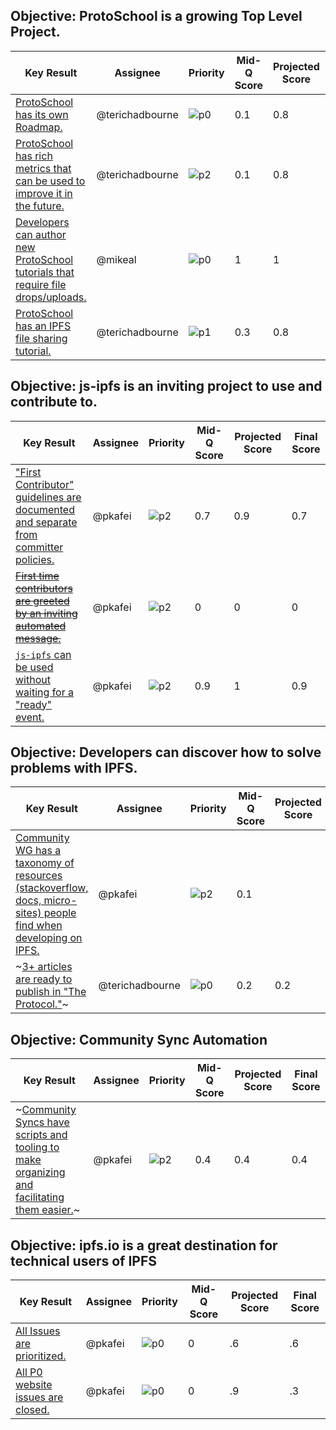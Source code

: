 ## Objective: ProtoSchool is a growing Top Level Project.

| Key Result | Assignee | Priority | Mid-Q Score | Projected Score | Final Score |
| ---------- | -------- | -------- | ----------- | --------------- | ----------- |
| [ProtoSchool has its own Roadmap.](https://github.com/ProtoSchool/protoschool.github.io/issues/104) | @terichadbourne | ![p0](https://ipfs.io/ipfs/QmV88khHDJEXi7wo6o972MZWY661R9PhrZW6dvpFP6jnMn/p0.svg) | 0.1| 0.8 | 1 |
| [ProtoSchool has rich metrics that can be used to improve it in the future.](https://github.com/ProtoSchool/protoschool.github.io/issues/100) | @terichadbourne | ![p2](https://ipfs.io/ipfs/QmV88khHDJEXi7wo6o972MZWY661R9PhrZW6dvpFP6jnMn/p2.svg) | 0.1 | 0.8 | 0.1 |
| [Developers can author new ProtoSchool tutorials that require file drops/uploads.](https://github.com/ProtoSchool/protoschool.github.io/issues/91) | @mikeal | ![p0](https://ipfs.io/ipfs/QmV88khHDJEXi7wo6o972MZWY661R9PhrZW6dvpFP6jnMn/p0.svg) | 1 | 1 | 1 |
| [ProtoSchool has an IPFS file sharing tutorial.](https://github.com/ProtoSchool/protoschool.github.io/issues/91) | @terichadbourne | ![p1](https://ipfs.io/ipfs/QmV88khHDJEXi7wo6o972MZWY661R9PhrZW6dvpFP6jnMn/p1.svg) | 0.3 | 0.8 | 0.7|

## Objective: js-ipfs is an inviting project to use and contribute to.

| Key Result | Assignee | Priority | Mid-Q Score | Projected Score | Final Score |
| ---------- | -------- | -------- | ----------- | --------------- | ----------- |
| ["First Contributor" guidelines are documented and separate from committer policies.](https://github.com/ipfs/community/issues/380) | @pkafei | ![p2](https://ipfs.io/ipfs/QmV88khHDJEXi7wo6o972MZWY661R9PhrZW6dvpFP6jnMn/p2.svg) | 0.7 |0.9 |0.7 |
| [~~First time contributors are greeted by an inviting automated message.~~](https://github.com/ipfs/community/issues/369) | @pkafei | ![p2](https://ipfs.io/ipfs/QmV88khHDJEXi7wo6o972MZWY661R9PhrZW6dvpFP6jnMn/p2.svg) | 0 | 0 | 0|
| [`js-ipfs` can be used without waiting for a "ready" event.](https://github.com/ipfs/js-ipfs/issues/1762) | @pkafei | ![p2](https://ipfs.io/ipfs/QmV88khHDJEXi7wo6o972MZWY661R9PhrZW6dvpFP6jnMn/p2.svg) | 0.9 | 1| 0.9|


## Objective: Developers can discover how to solve problems with IPFS.

| Key Result | Assignee | Priority | Mid-Q Score | Projected Score | Final Score |
| ---------- | -------- | -------- | ----------- | --------------- | ----------- |
| [Community WG has a taxonomy of resources (stackoverflow, docs, micro-sites) people find when developing on IPFS.](https://github.com/ipfs/community/issues/367) | @pkafei | ![p2](https://ipfs.io/ipfs/QmV88khHDJEXi7wo6o972MZWY661R9PhrZW6dvpFP6jnMn/p2.svg) | 0.1 | | |
| ~[3+ articles are ready to publish in "The Protocol."](https://github.com/ipfs/community/issues/333)~ | @terichadbourne | ![p0](https://ipfs.io/ipfs/QmV88khHDJEXi7wo6o972MZWY661R9PhrZW6dvpFP6jnMn/p0.svg) | 0.2 | 0.2 | 0.2 |

## Objective: Community Sync Automation

| Key Result | Assignee | Priority | Mid-Q Score | Projected Score | Final Score |
| ---------- | -------- | -------- | ----------- | --------------- | ----------- |
| ~[Community Syncs have scripts and tooling to make organizing and facilitating them easier.](https://github.com/ipfs/team-mgmt/issues/493)~ | @pkafei | ![p2](https://ipfs.io/ipfs/QmV88khHDJEXi7wo6o972MZWY661R9PhrZW6dvpFP6jnMn/p2.svg)| 0.4 | 0.4 | 0.4

## Objective: ipfs.io is a great destination for technical users of IPFS

| Key Result | Assignee | Priority | Mid-Q Score | Projected Score | Final Score |
| ---------- | -------- | -------- | ----------- | --------------- | ----------- |
| [All Issues are prioritized.](https://github.com/ipfs/website/issues) | @pkafei | ![p0](https://ipfs.io/ipfs/QmV88khHDJEXi7wo6o972MZWY661R9PhrZW6dvpFP6jnMn/p0.svg)| 0 | .6| .6
| [All P0 website issues are closed.](https://github.com/ipfs/website/issues) | @pkafei | ![p0](https://ipfs.io/ipfs/QmV88khHDJEXi7wo6o972MZWY661R9PhrZW6dvpFP6jnMn/p0.svg)| 0 | .9  | .3
